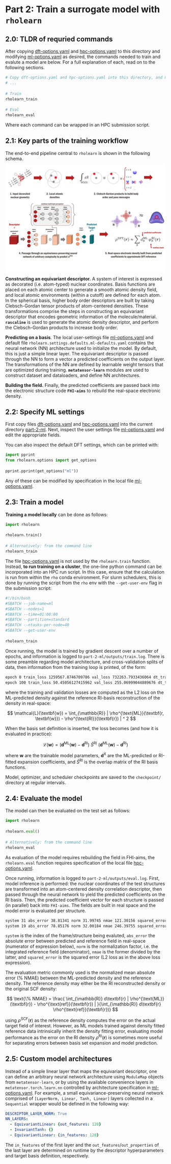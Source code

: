 # Part 2: Train a surrogate model with `rholearn`


## 2.0: TLDR of requried commands

After copying [dft-options.yaml](../part-1-dft/dft-options.yaml) and [hpc-options.yaml](../part-1-dft/hpc-options.yaml) to this directory and modifying [ml-options.yaml](ml-options.yaml) as desired, the commands needed to train and evalute a model are below. For a full explanation of each, read on to the following sections.

```bash
# Copy dft-options.yaml and hpc-options.yaml into this directory, and modify ml-options.yaml if desired
# ...

# Train
rholearn_train

# Eval
rholearn_eval
```

Where each command can be wrapped in an HPC submission script.

## 2.1: Key parts of the training workflow

The end-to-end pipeline central to `rholearn` is shown in the following schema.

![rholearn workflow summary](../../../example/assets/rholearn.png)

**Constructing an equivariant descriptor.** A system of interest is expressed as decorated (i.e. atom-typed) nuclear coordinates. Basis functions are placed on each atomic center to generate a smooth atomic density field, and local atomic environments (within a cutoff) are defined for each atom. In the spherical basis, higher body order descriptors are built by taking Clebsch-Gordan tensor products of atom-centered densities. These transformations comprise the steps in constructing an equivariant descriptor that encodes geometric information of the molecule/material. **`rascaline`** is used to generate the atomic density descriptor, and perform the Clebsch-Gordan products to increase body order.

**Predicting on a basis**. The local user-settings file [ml-options.yaml](ml-options.yaml) and default file `rholearn.settings.defaults.ml-defaults.yaml` contains the neural network (NN) architecture used to initialize the model. By default, this is just a simple linear layer. The equivariant descriptor is passed through the NN to form a vector a predicted coefficients on the output layer. The transformations of the NN are defined by learnable weight tensors that are optimized during training. **`metatensor-learn`** modules are used to construct dataset and dataloaders, and define NN architectures.

**Building the field.** Finally, the predicted coefficients are passed back into the electronic structure code **`FHI-aims`** to rebuild the real-space electronic density.

## 2.2: Specify ML settings

First copy files [dft-options.yaml](../part-1-dft/dft-options.yaml) and [hpc-options.yaml](../part-1-dft/hpc-options.yaml) into the current directory [part-2-ml](.). Next, inspect the user settings file [ml-options.yaml](ml-options.yaml) and edit the appropriate fields.

You can also inspect the default DFT settings, which can be printed with:
```python
import pprint
from rholearn.options import get_options

pprint.pprint(get_options("ml"))
```
Any of these can be modified by specification in the local file [ml-options.yaml](ml-options.yaml).

## 2.3: Train a model

**Training a model locally** can be done as follows:

```python
import rholearn

rholearn.train()

# Alternatively: from the command line
rholearn_train
```

The file [hpc-options.yaml](hpc-options.yaml) is not used by the `rholearn.train` function. Instead, **to run training on a cluster**, the one-line python command can be incorporated into an HPC run script. In this case, ensure that the calculation is run from within the `rho` conda environment. For slurm schedulers, this is done by running the script from the `rho` env with the `--get-user-env` flag in the submission script:

```bash
#!/bin/bash
#SBATCH --job-name=ml
#SBATCH --nodes=1
#SBATCH --time=01:00:00
#SBATCH --partition=standard
#SBATCH --ntasks-per-node=40
#SBATCH --get-user-env

rholearn_train
```

Once running, the model is trained by gradient descent over a number of epochs, and information is logged to `part-2-ml/outputs/train.log`. There is some preamble regarding model architecture, and cross-validation splits of data, then information from the training loop is printed, of the form:
```bash
epoch 0 train_loss 1259567.8746709786 val_loss 732263.7933436064 dt_train 0.492 dt_val 0.132 lr 0.1
epoch 100 train_loss 50.45056127415962 val_loss 255.06999044889676 dt_train 0.337 dt_val 0.128 lr 0.01
```
where the training and validation losses are computed as the L2 loss on the ML-predicted density against the reference RI-basis reconstruction of the density in real-space:

$$
\mathcal{L}(\textbf{w}) = \int_{\mathbb{R}} | \rho^{\text{ML}}(\textbf{r, \textbf{w}}) - \rho^{\text{RI}}(\textbf{r}) | ^ 2
$$

When the basis set definition is inserted, the loss becomes (and how it is evaluated in practice):

$$
\mathcal{L}(\textbf{w}) = (\textbf{d}^{\text{ML}}(\textbf{w}) - \textbf{d}^{\text{RI}}) \ \hat{S}^{\text{RI}} \ (\textbf{d}^{\text{ML}}(\textbf{w}) - \textbf{d}^{\text{RI}})
$$

where $\textbf{w}$ are the trainable model parameters, $\textbf{d}^{\text{X}}$ are the ML-predicted or RI-fitted expansion coefficients, and $\hat{S}^{\text{RI}}$ is the overlap matrix of the RI basis functions.

Model, optimizer, and scheduler checkpoints are saved to the `checkpoint/` directory at regular intervals.


## 2.4: Evaluate the model

The model can then be evaluated on the test set as follows:

```python
import rholearn

rholearn.eval()

# Alternatively: from the command line
rholearn_eval
```
As evaluation of the model requires rebuilding the field in FHI-aims, the `rholearn.eval` function requires specification of the local file [hpc-options.yaml](hpc-options.yaml).

Once running, information is logged to `part-2-ml/outputs/eval.log`. First, model inference is performed: the nuclear coordinates of the test structures are transformed into an atom-centered density correlation descriptor, then passed through the neural network to yield the predicted coefficients on the RI basis. Then, the predicted coefficient vector for each structure is passed (in parallel) back into `FHI-aims`. The fields are built in real space and the model error is evaluated per structure.

```bash
system 31 abs_error 38.81341 norm 31.99745 nmae 121.30156 squared_error 134.77636
system 19 abs_error 78.85176 norm 32.00184 nmae 246.39755 squared_error 1471.64144
```
`system` is the index of the frame/structure being evaluted, `abs_error` the absolute error between predicted and reference field in real-space (numerator of expression below), `norm` is the normalization factor, i.e. the integrated reference field (denominator), `nmae` is the former divided by the latter, and `squared_error` is the squared error (L2 loss as in the above loss expression).

The evaluation metric commonly used is the normalized mean absolute error (% NMAE) between the ML-predicted density and the reference density. The reference density may either be the RI reconstructed density or the original SCF density:

$$
\text{\% NMAE} = \frac{ \int_{\mathbb{R}} d\textbf{r} | \rho^{\text{ML}}(\textbf{r}) - \rho^{\text{ref}}(\textbf{r}) | }{\int_{\mathbb{R}} d\textbf{r} \rho^{\text{ref}}(\textbf{r})}
$$

using $\rho^{\text{SCF}}(\textbf{r})$ as the reference density computes the error on the actual target field of interest. However, as ML models trained against density fitted reference data intrinsically inherit the density fitting error, evaluating model performance as the error on the RI density $\rho^{\text{RI}}(\textbf{r})$ is sometimes more useful for separating errors between basis set expansion and model prediction.


## 2.5: Custom model architectures

Instead of a simple linear layer that maps the equivariant descriptor, one can define an arbitrary neural network architecture using `ModuleMap` objects from `metatensor-learn`, or by using the available convenience layers in `metatensor.torch.learn.nn` controlled by architecture specification in [ml-options.yaml](ml-options.yaml). For example, a small equivariance-preserving neural network comprised of `[LayerNorm, Linear, Tanh, Linear]` layers collected in a `Sequential` wrapper would be defined in the following way:

```yaml
DESCRIPTOR_LAYER_NORM: True
NN_LAYERS:
  - EquivariantLinear: {out_features: 128}
  - InvariantTanh: {}
  - EquivariantLinear: {in_features: 128}
```

The `in_features` of the first layer and the `out_features`/`out_properties` of the last layer are determined on runtime by the descriptor hyperparameters and target basis definition, respectively.
